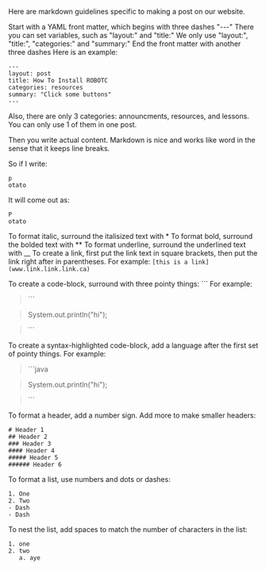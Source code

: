 Here are markdown guidelines specific to making a post on our website.

Start with a YAML front matter, which begins with three dashes "---"
There you can set variables, such as "layout:" and "title:"
We only use "layout:", "title:", "categories:" and "summary:"
End the front matter with another three dashes
Here is an example:

```
---
layout: post
title: How To Install ROBOTC
categories: resources
summary: "Click some buttons"
---
```

Also, there are only 3 categories: announcments, resources, and lessons. You can only use 1 of them in one post.

Then you write actual content. Markdown is nice and works like word in the sense that it keeps line breaks.

So if I write:
```
p
otato
```

It will come out as:
```
P
otato
```
To format italic, surround the italisized text with *
To format bold, surround the bolded text with **
To format underline, surround the underlined text with __
To create a link, first put the link text in square brackets, then put the link right after in parentheses.
For example: ```[this is a link](www.link.link.link.ca)```

To create a code-block, surround with three pointy things: \`\`\`
For example: 
> \`\`\`

> System.out.println("hi");

> \`\`\`

To create a syntax-highlighted code-block, add a language after the first set of pointy things.
For example: 
> \`\`\`java

> System.out.println("hi");

> \`\`\`

To format a header, add a number sign. Add more to make smaller headers:
```
# Header 1
## Header 2
### Header 3 
#### Header 4 
##### Header 5 
###### Header 6 
```
To format a list, use numbers and dots or dashes:
```
1. One
2. Two
- Dash
- Dash
```

To nest the list, add spaces to match the number of characters in the list:
```
1. one
2. two
   a. aye
```
